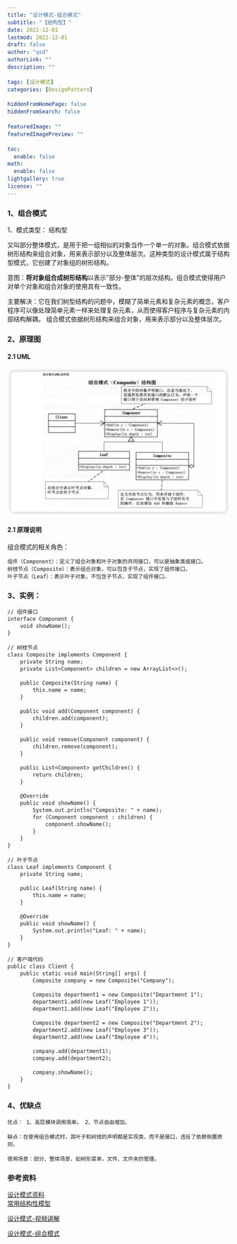 ```yaml
---
title: "设计模式-组合模式"
subtitle: "【结构型】"
date: 2022-12-01 
lastmod: 2022-12-01 
draft: false
author: "qsd"
authorLink: ""
description: ""

tags: [设计模式]
categories: [DesignPattern]

hiddenFromHomePage: false
hiddenFromSearch: false

featuredImage: ""
featuredImagePreview: ""

toc:
  enable: false
math:
  enable: false
lightgallery: true
license: ""
---
```


### 1、组合模式
1、模式类型： 结构型

又叫部分整体模式，是用于把一组相似的对象当作一个单一的对象。组合模式依据树形结构来组合对象，用来表示部分以及整体层次。这种类型的设计模式属于结构型模式，它创建了对象组的树形结构。

意图：**将对象组合成树形结构**以表示"部分-整体"的层次结构。组合模式使得用户对单个对象和组合对象的使用具有一致性。

主要解决：它在我们树型结构的问题中，模糊了简单元素和复杂元素的概念，客户程序可以像处理简单元素一样来处理复杂元素，从而使得客户程序与复杂元素的内部结构解耦。
组合模式依据树形结构来组合对象，用来表示部分以及整体层次。
### 2、原理图

#### 2.1 UML

<img src="img/iShot_2024-01-29_14.39.23.png">

#### 2.1 原理说明

组合模式的相关角色：
```
组件（Component）：定义了组合对象和叶子对象的共同接口，可以是抽象类或接口。
树枝节点（Composite）：表示组合对象，可以包含子节点，实现了组件接口。
叶子节点（Leaf）：表示叶子对象，不包含子节点，实现了组件接口。

```

### 3、实例：
```
// 组件接口
interface Component {
    void showName();
}

// 树枝节点
class Composite implements Component {
    private String name;
    private List<Component> children = new ArrayList<>();

    public Composite(String name) {
        this.name = name;
    }

    public void add(Component component) {
        children.add(component);
    }

    public void remove(Component component) {
        children.remove(component);
    }

    public List<Component> getChildren() {
        return children;
    }

    @Override
    public void showName() {
        System.out.println("Composite: " + name);
        for (Component component : children) {
            component.showName();
        }
    }
}

// 叶子节点
class Leaf implements Component {
    private String name;

    public Leaf(String name) {
        this.name = name;
    }

    @Override
    public void showName() {
        System.out.println("Leaf: " + name);
    }
}

// 客户端代码
public class Client {
    public static void main(String[] args) {
        Composite company = new Composite("Company");

        Composite department1 = new Composite("Department 1");
        department1.add(new Leaf("Employee 1"));
        department1.add(new Leaf("Employee 2"));

        Composite department2 = new Composite("Department 2");
        department2.add(new Leaf("Employee 3"));
        department2.add(new Leaf("Employee 4"));

        company.add(department1);
        company.add(department2);

        company.showName();
    }
}

```
### 4、优缺点
```
优点： 1、高层模块调用简单。 2、节点自由增加。

缺点：在使用组合模式时，其叶子和树枝的声明都是实现类，而不是接口，违反了依赖倒置原则。

使用场景：部分、整体场景，如树形菜单，文件、文件夹的管理。
```



### 参考资料
 [设计模式资料](http://www.jasongj.com/design_pattern/simple_factory/)</BR>
 [常用结构性模型](https://www.jianshu.com/p/b2c08a670299)

 [设计模式-视频讲解](https://www.bilibili.com/video/BV1G4411c7N4?p=6&vd_source=7c47b6d72612787b009ac686785b509a)

 [设计模式-组合模式](https://www.runoob.com/design-pattern/composite-pattern.html)
 <!--more--> 